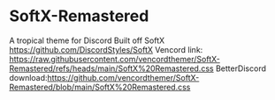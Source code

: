 # SoftX-Remastered
A tropical theme for Discord
Built off SoftX https://github.com/DiscordStyles/SoftX
Vencord link: https://raw.githubusercontent.com/vencordthemer/SoftX-Remastered/refs/heads/main/SoftX%20Remastered.css
BetterDiscord download:https://github.com/vencordthemer/SoftX-Remastered/blob/main/SoftX%20Remastered.css
